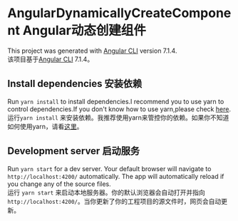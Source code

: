 # AngularDynamicallyCreateComponent Angular动态创建组件

This project was generated with [Angular CLI](https://github.com/angular/angular-cli) version 7.1.4.<br>
该项目基于[Angular CLI](https://github.com/angular/angular-cli) 7.1.4。

## Install dependencies 安装依赖

Run `yarn install` to install dependencies.I recommend you to use yarn to control dependencies.If you don't know how to use yarn,please check [here](https://github.com/LaamGinghong/Tips-to-use-yarn).<br>
运行`yarn install` 来安装依赖。我推荐使用yarn来管控你的依赖。如果你不知道如何使用yarn，请看[这里](https://github.com/LaamGinghong/Tips-to-use-yarn)。

## Development server 启动服务

Run `yarn start` for a dev server. Your default browser will navigate to `http://localhost:4200/` automatically. The app will automatically reload if you change any of the source files.<br>
运行 `yarn start` 来启动本地服务器。你的默认浏览器会自动打开并指向 `http://localhost:4200/`。当你更新了你的工程项目的源文件时，网页会自动更新。


